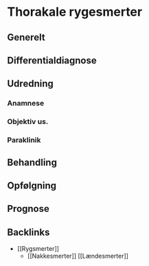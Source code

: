 # Thorakale rygesmerter
## Generelt


## Differentialdiagnose


## Udredning
### Anamnese

### Objektiv us.

### Paraklinik

## Behandling


## Opfølgning


## Prognose
 

## Backlinks
* [[Rygsmerter]]
	* [[Nakkesmerter]]
[[Lændesmerter]]

<!-- #anki/tag/med/Orto #anki/deck/Medicine -->

<!-- {BearID:160ED63D-EE59-4805-A7FC-3E9DAC3D08D5-41270-0000439A33BB7F2C} -->
